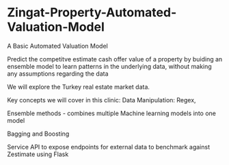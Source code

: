 # Zingat-Property-Automated-Valuation-Model
A Basic Automated Valuation Model

Predict the competitve estimate cash offer value of a property by buiding an ensemble model to learn
patterns in the underlying data, without making any assumptions regarding the data

We will explore the Turkey real estate market data.

Key concepts we will cover in this clinic:
Data Manipulation: Regex, 

Ensemble methods - combines multiple Machine learning models into one model

Bagging and Boosting 

Service API to expose endpoints for external data to benchmark against Zestimate using Flask





